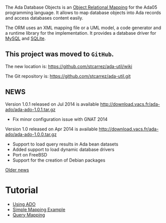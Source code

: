 The Ada Database Objects is an [Object Relational Mapping](http://en.wikipedia.org/wiki/Object-relational_mapping) for the Ada05 programming language.  It allows to map database
objects into Ada records and access databases content easily.

The ORM uses an XML mapping file or a UML model, a code generator and a runtime library for the implementation.  It provides a database driver for [MySQL](http://www.mysql.com/)
and [SQLite](http://www.sqlite.org/).

## This project was moved to `GitHub`. ##

The new location is: https://github.com/stcarrez/ada-util/wiki

The Git repository is: https://github.com/stcarrez/ada-util.git

## NEWS ##


Version 1.0.1 released on Jul 2014 is available http://download.vacs.fr/ada-ado/ada-ado-1.0.1.tar.gz

  * Fix minor configuration issue with GNAT 2014

Version 1.0 released on Apr 2014 is available http://download.vacs.fr/ada-ado/ada-ado-1.0.0.tar.gz

  * Support to load query results in Ada bean datasets
  * Added support to load dynamic database drivers
  * Port on FreeBSD
  * Support for the creation of Debian packages

[Older news](NEWS.md)

# Tutorial #

  * [Using ADO](http://code.google.com/p/ada-ado/wiki/UsingADO)
  * [Simple Mapping Example](SimpleMappingExample.md)
  * [Query Mapping](QueryMapping.md)